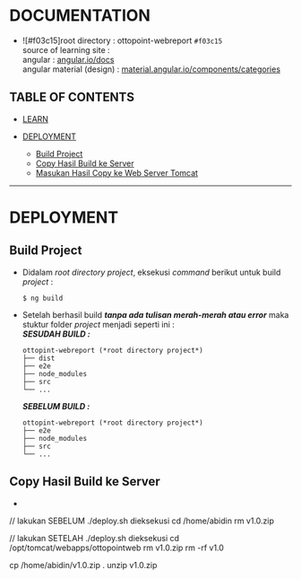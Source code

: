 # DOCUMENTATION
- ![#f03c15]root directory : ottopoint-webreport `#f03c15`<br>
source of learning site :<br>
angular : [angular.io/docs](https://angular.io/docs)<br>
angular material (design) : [material.angular.io/components/categories](https://material.angular.io/components/categories)

**TABLE OF CONTENTS**
---
- [LEARN](#preperations) 
    
- [DEPLOYMENT](#deployment)
    - [Build Project](#build-project)
    - [Copy Hasil Build ke Server](#copy-hasil-build-ke-server)
    - [Masukan Hasil Copy ke Web Server Tomcat](#masukan-hasil-copy-ke-web-server-tomcat)
---
# DEPLOYMENT
## Build Project
- Didalam *root directory project*, eksekusi *command* berikut untuk build *project* :
    ```shell
    $ ng build
    ```
- Setelah berhasil build ***tanpa ada tulisan merah-merah atau error*** maka stuktur folder *project* menjadi seperti ini :<br>
    ***SESUDAH BUILD :***
    ```shell
    ottopint-webreport (*root directory project*)
    ├── dist
    ├── e2e
    ├── node_modules
    ├── src
    └── ...
    ```
    ***SEBELUM BUILD :***
    ```shell
    ottopint-webreport (*root directory project*)
    ├── e2e
    ├── node_modules
    ├── src
    └── ...
    ```
## Copy Hasil Build ke Server
- 
// lakukan SEBELUM ./deploy.sh dieksekusi
cd /home/abidin
rm v1.0.zip

// lakukan SETELAH ./deploy.sh dieksekusi
cd /opt/tomcat/webapps/ottopointweb
rm v1.0.zip
rm -rf v1.0

cp /home/abidin/v1.0.zip .
unzip v1.0.zip
